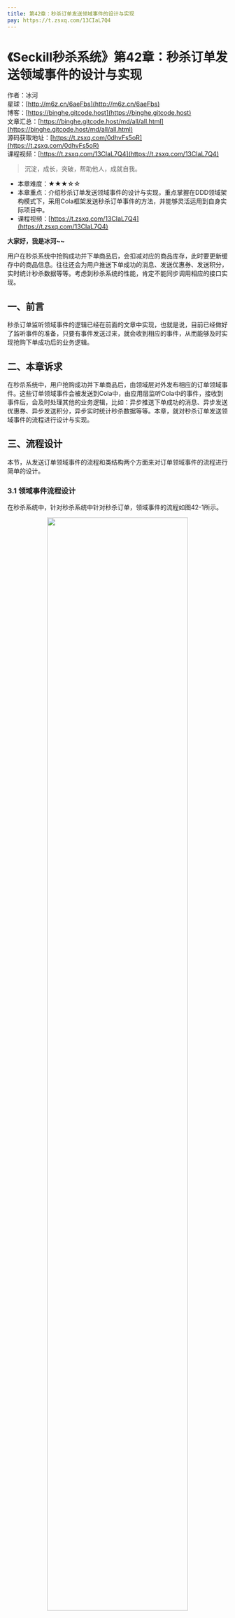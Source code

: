 ```yaml
---
title: 第42章：秒杀订单发送领域事件的设计与实现
pay: https://t.zsxq.com/13CIaL7Q4
---
```


# 《Seckill秒杀系统》第42章：秒杀订单发送领域事件的设计与实现

作者：冰河
<br/>星球：[http://m6z.cn/6aeFbs](http://m6z.cn/6aeFbs)
<br/>博客：[https://binghe.gitcode.host](https://binghe.gitcode.host)
<br/>文章汇总：[https://binghe.gitcode.host/md/all/all.html](https://binghe.gitcode.host/md/all/all.html)
<br/>源码获取地址：[https://t.zsxq.com/0dhvFs5oR](https://t.zsxq.com/0dhvFs5oR)
<br/>课程视频：[https://t.zsxq.com/13CIaL7Q4](https://t.zsxq.com/13CIaL7Q4)

> 沉淀，成长，突破，帮助他人，成就自我。

* 本章难度：★★★☆☆
* 本章重点：介绍秒杀订单发送领域事件的设计与实现，重点掌握在DDD领域架构模式下，采用Cola框架发送秒杀订单事件的方法，并能够灵活运用到自身实际项目中。
* 课程视频：[https://t.zsxq.com/13CIaL7Q4](https://t.zsxq.com/13CIaL7Q4)

**大家好，我是冰河~~**

用户在秒杀系统中抢购成功并下单商品后，会扣减对应的商品库存，此时要更新缓存中的商品信息。往往还会为用户推送下单成功的消息、发送优惠券、发送积分，实时统计秒杀数据等等。考虑到秒杀系统的性能，肯定不能同步调用相应的接口实现。

## 一、前言

秒杀订单监听领域事件的逻辑已经在前面的文章中实现，也就是说，目前已经做好了监听事件的准备，只要有事件发送过来，就会收到相应的事件，从而能够及时实现抢购下单成功后的业务逻辑。

## 二、本章诉求

在秒杀系统中，用户抢购成功并下单商品后，由领域层对外发布相应的订单领域事件。这些订单领域事件会被发送到Cola中，由应用层监听Cola中的事件，接收到事件后，会及时处理其他的业务逻辑，比如：异步推送下单成功的消息、异步发送优惠券、异步发送积分，异步实时统计秒杀数据等等。本章，就对秒杀订单发送领域事件的流程进行设计与实现。

## 三、流程设计

本节，从发送订单领域事件的流程和类结构两个方面来对订单领域事件的流程进行简单的设计。

### 3.1 领域事件流程设计

在秒杀系统中，针对秒杀系统中针对秒杀订单，领域事件的流程如图42-1所示。

<div align="center">
    <img src="https://binghe.gitcode.host/images/project/seckill/scekill-2023-06-21-001.png?raw=true" width="80%">
    <br/>
</div>


可以看到，用户在秒杀系统中抢购下单成功后，领域层将订单事件封装成对应的事件模型发布到Cola，应用层会监听Cola中的事件，并且接收对应的事件，接收到事件后会进行诸如异步发送消息、异步发送优惠券、异步发送积分和异步统计数据等等的操作。

**注意：为了简化实现，在后续的实现过程中，我们只是在监听到订单事件时，简单的打印日志。**

### 3.2 类结构设计

在秒杀系统中，订单领域事件涉及到的类结构如图42-2所示。

## 查看完整文章

加入[冰河技术](http://m6z.cn/6aeFbs)知识星球，解锁完整技术文章与完整代码